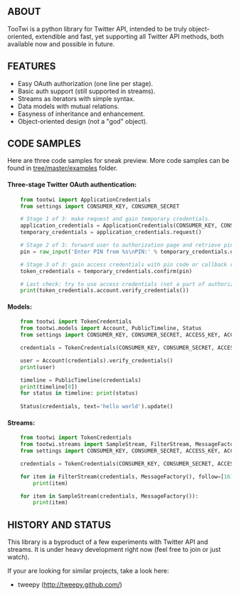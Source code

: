 ## ABOUT

TooTwi is a python library for Twitter API, intended to be truly object-oriented,
extendible and fast, yet supporting all Twitter API methods, both available now
and possible in future.

## FEATURES

* Easy OAuth authorization (one line per stage).
* Basic auth support (still supported in streams).
* Streams as iterators with simple syntax.
* Data models with mutual relations.
* Easyness of inheritance and enhancement.
* Object-oriented design (not a "god" object).


## CODE SAMPLES

Here are three code samples for sneak preview.
More code samples can be found in [tree/master/examples](examples) folder.


#### Three-stage Twitter OAuth authentication:

```python
    from tootwi import ApplicationCredentials
    from settings import CONSUMER_KEY, CONSUMER_SECRET

    # Stage 1 of 3: make request and gain temporary credentials.
    application_credentials = ApplicationCredentials(CONSUMER_KEY, CONSUMER_SECRET)
    temporary_credentials = application_credentials.request()

    # Stage 2 of 3: forward user to authorization page and retrieve pin code (or callback).
    pin = raw_input('Enter PIN from %s\nPIN:' % temporary_credentials.url)

    # Stage 3 of 3: gain access credentials with pin code or callback verifier.
    token_credentials = temporary_credentials.confirm(pin)

    # Last check: try to use access credentials (not a part of authorization already).
    print(token_credentials.account.verify_credentials())
```


#### Models:

```python
    from tootwi import TokenCredentials
    from tootwi.models import Account, PublicTimeline, Status
    from settings import CONSUMER_KEY, CONSUMER_SECRET, ACCESS_KEY, ACCESS_SECRET

    credentials = TokenCredentials(CONSUMER_KEY, CONSUMER_SECRET, ACCESS_KEY, ACCESS_SECRET)

    user = Account(credentials).verify_credentials()
    print(user)

    timeline = PublicTimeline(credentials)
    print(timeline[0])
    for status in timeline: print(status)
    
    Status(credentials, text='hello world').update()
```


#### Streams:

```python
    from tootwi import TokenCredentials
    from tootwi.streams import SampleStream, FilterStream, MessageFactory
    from settings import CONSUMER_KEY, CONSUMER_SECRET, ACCESS_KEY, ACCESS_SECRET

    credentials = TokenCredentials(CONSUMER_KEY, CONSUMER_SECRET, ACCESS_KEY, ACCESS_SECRET)

    for item in FilterStream(credentials, MessageFactory(), follow=[16132160,313826855]):
        print(item)

    for item in SampleStream(credentials, MessageFactory()):
        print(item)
```



## HISTORY AND STATUS

This library is a byproduct of a few experiments with Twitter API and streams.
It is under heavy development right now (feel free to join or just watch).

If your are looking for similar projects, take a look here:

* tweepy (http://tweepy.github.com/)
